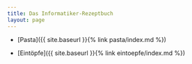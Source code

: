 ```yaml
---
title: Das Informatiker-Rezeptbuch
layout: page
---
```


* [Pasta]({{ site.baseurl }}{% link pasta/index.md %})

* [Eintöpfe]({{ site.baseurl }}{% link eintoepfe/index.md %})